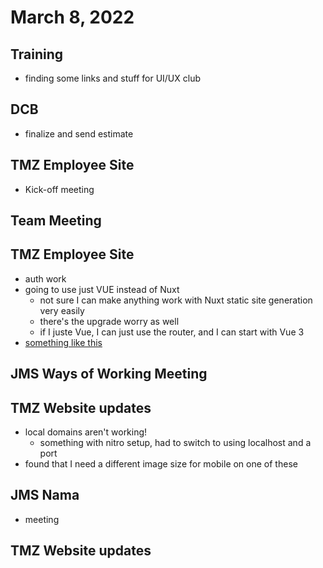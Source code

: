 # March 8, 2022

## Training
- finding some links and stuff for UI/UX club

## DCB
- finalize and send estimate

## TMZ Employee Site
- Kick-off meeting

## Team Meeting

## TMZ Employee Site
- auth work
- going to use just VUE instead of Nuxt
	- not sure I can make anything work with Nuxt static site generation very easily
	- there's the upgrade worry as well
	- if I juste Vue, I can just use the router, and I can start with Vue 3
- [something like this](https://renatello.com/vue-js-password-protect/)

## JMS Ways of Working Meeting

## TMZ Website updates
- local domains aren't working!
	- something with nitro setup, had to switch to using localhost and a port
- found that I need a different image size for mobile on one of these

## JMS Nama
- meeting

## TMZ Website updates
